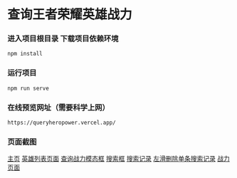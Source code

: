 # 查询王者荣耀英雄战力


### 进入项目根目录 下载项目依赖环境  
```
npm install
```

### 运行项目
```
npm run serve
```
### 在线预览网址（需要科学上网）

```
https://queryheropower.vercel.app/
```
### 页面截图

[主页](https://i.postimg.cc/fRqhS4rn/home.png)
[英雄列表页面]()
[查询战力模态框]()
[搜索框]()
[搜索记录]()
[左滑删除单条搜索记录]()
[战力页面]()










